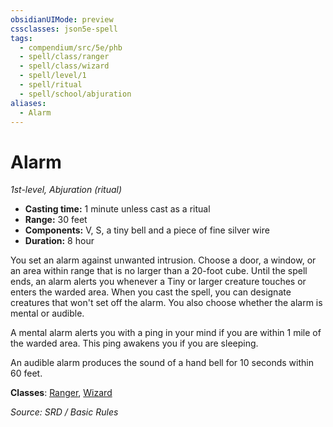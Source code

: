 ```yaml
---
obsidianUIMode: preview
cssclasses: json5e-spell
tags:
  - compendium/src/5e/phb
  - spell/class/ranger
  - spell/class/wizard
  - spell/level/1
  - spell/ritual
  - spell/school/abjuration
aliases:
  - Alarm
---
```

# Alarm
*1st-level, Abjuration (ritual)*  

- **Casting time:** 1 minute unless cast as a ritual
- **Range:** 30 feet
- **Components:** V, S, a tiny bell and a piece of fine silver wire
- **Duration:** 8 hour

You set an alarm against unwanted intrusion. Choose a door, a window, or an area within range that is no larger than a 20-foot cube. Until the spell ends, an alarm alerts you whenever a Tiny or larger creature touches or enters the warded area. When you cast the spell, you can designate creatures that won't set off the alarm. You also choose whether the alarm is mental or audible.

A mental alarm alerts you with a ping in your mind if you are within 1 mile of the warded area. This ping awakens you if you are sleeping.

An audible alarm produces the sound of a hand bell for 10 seconds within 60 feet.

**Classes**: [Ranger](ranger.md), [Wizard](wizard.md)

*Source: SRD / Basic Rules*